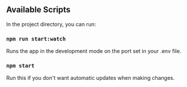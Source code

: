 ## Available Scripts

In the project directory, you can run:

### `npm run start:watch`

Runs the app in the development mode on the port set in your .env file.<br />


### `npm start`

Run this if you don't want automatic updates when making changes.<br />
